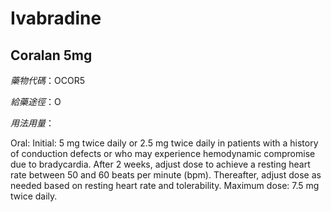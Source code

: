 # Ivabradine

## Coralan 5mg

*藥物代碼*：OCOR5

*給藥途徑*：O

*用法用量*：

Oral: Initial: 5 mg twice daily or 2.5 mg twice daily in patients with a history of conduction defects or who may experience hemodynamic compromise due to bradycardia. After 2 weeks, adjust dose to  achieve a resting heart rate between 50 and 60 beats per minute (bpm). Thereafter, adjust dose as needed based on resting heart rate and tolerability. Maximum dose: 7.5 mg twice daily.

